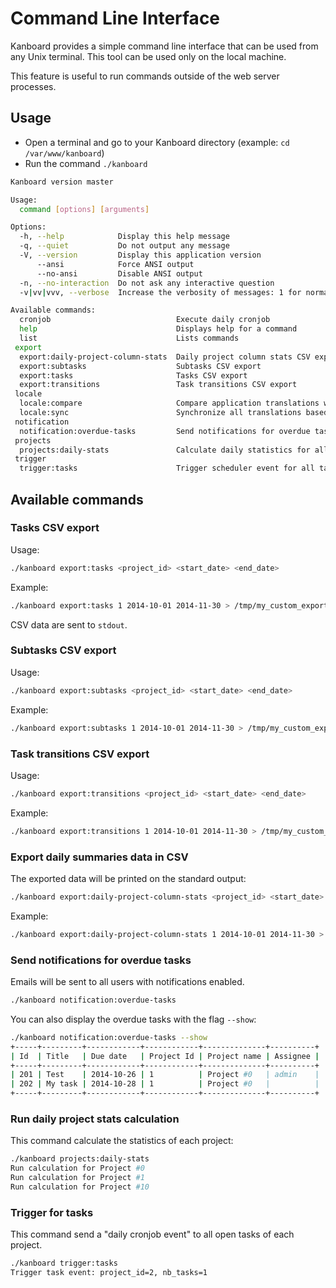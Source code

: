 Command Line Interface
======================

Kanboard provides a simple command line interface that can be used from any Unix terminal.
This tool can be used only on the local machine.

This feature is useful to run commands outside of the web server processes.

Usage
-----

- Open a terminal and go to your Kanboard directory (example: `cd /var/www/kanboard`)
- Run the command `./kanboard`

```bash
Kanboard version master

Usage:
  command [options] [arguments]

Options:
  -h, --help            Display this help message
  -q, --quiet           Do not output any message
  -V, --version         Display this application version
      --ansi            Force ANSI output
      --no-ansi         Disable ANSI output
  -n, --no-interaction  Do not ask any interactive question
  -v|vv|vvv, --verbose  Increase the verbosity of messages: 1 for normal output, 2 for more verbose output and 3 for debug

Available commands:
  cronjob                            Execute daily cronjob
  help                               Displays help for a command
  list                               Lists commands
 export
  export:daily-project-column-stats  Daily project column stats CSV export (number of tasks per column and per day)
  export:subtasks                    Subtasks CSV export
  export:tasks                       Tasks CSV export
  export:transitions                 Task transitions CSV export
 locale
  locale:compare                     Compare application translations with the fr_FR locale
  locale:sync                        Synchronize all translations based on the fr_FR locale
 notification
  notification:overdue-tasks         Send notifications for overdue tasks
 projects
  projects:daily-stats               Calculate daily statistics for all projects
 trigger
  trigger:tasks                      Trigger scheduler event for all tasks
```

Available commands
------------------

### Tasks CSV export

Usage:

```bash
./kanboard export:tasks <project_id> <start_date> <end_date>
```

Example:

```bash
./kanboard export:tasks 1 2014-10-01 2014-11-30 > /tmp/my_custom_export.csv
```

CSV data are sent to `stdout`.

### Subtasks CSV export

Usage:

```bash
./kanboard export:subtasks <project_id> <start_date> <end_date>
```

Example:

```bash
./kanboard export:subtasks 1 2014-10-01 2014-11-30 > /tmp/my_custom_export.csv
```

### Task transitions CSV export

Usage:

```bash
./kanboard export:transitions <project_id> <start_date> <end_date>
```

Example:

```bash
./kanboard export:transitions 1 2014-10-01 2014-11-30 > /tmp/my_custom_export.csv
```

### Export daily summaries data in CSV

The exported data will be printed on the standard output:

```bash
./kanboard export:daily-project-column-stats <project_id> <start_date> <end_date>
```

Example:

```bash
./kanboard export:daily-project-column-stats 1 2014-10-01 2014-11-30 > /tmp/my_custom_export.csv
```

### Send notifications for overdue tasks

Emails will be sent to all users with notifications enabled.

```bash
./kanboard notification:overdue-tasks
```

You can also display the overdue tasks with the flag `--show`:

```bash
./kanboard notification:overdue-tasks --show
+-----+---------+------------+------------+--------------+----------+
| Id  | Title   | Due date   | Project Id | Project name | Assignee |
+-----+---------+------------+------------+--------------+----------+
| 201 | Test    | 2014-10-26 | 1          | Project #0   | admin    |
| 202 | My task | 2014-10-28 | 1          | Project #0   |          |
+-----+---------+------------+------------+--------------+----------+
```

### Run daily project stats calculation

This command calculate the statistics of each project:

```bash
./kanboard projects:daily-stats
Run calculation for Project #0
Run calculation for Project #1
Run calculation for Project #10
```

### Trigger for tasks

This command send a "daily cronjob event" to all open tasks of each project.

```bash
./kanboard trigger:tasks
Trigger task event: project_id=2, nb_tasks=1
```
